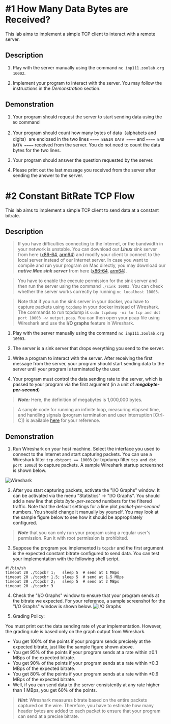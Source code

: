 # #1 How Many Data Bytes are Received?

This lab aims to implement a simple TCP client to interact with a remote server.

## Description

1. Play with the server manually using the command ``nc inp111.zoolab.org 10002``.

2. Implement your program to interact with the server. You may follow the instructions in the *Demonstration* section.

## Demonstration

1. Your program should request the server to start sending data using the ``GO`` command

1. Your program should count how many bytes of data（alphabets and digits）are enclosed in the two lines ``==== BEGIN DATA ====`` and ``==== END DATA ====`` received from the server. You do not need to count the data bytes for the two lines.

1. Your program should answer the question requested by the server.

1. Please print out the last message you received from the server after sending the answer to the server. 

# #2 Constant BitRate TCP Flow

This lab aims to implement a simple TCP client to send data at a constant bitrate.

## Description

> If you have difficulties connecting to the Internet, or the bandwidth in your network is unstable. You can download our ***Linux*** sink server from here ([x86-64](https://inp111.zoolab.org/lab03.2/sink), [arm64](https://inp111.zoolab.org/lab03.2/arm64/sink)) and modify your client to connect to the local server instead of our Internet server. In case you want to compile and run your program on Mac directly, you may download our ***native Mac sink server*** from here ([x86-64](https://inp111.zoolab.org/lab03.2/mac.x86-64/sink), [arm64](https://inp111.zoolab.org/lab03.2/mac.arm64/sink)).

> You have to enable the execute permission for the sink server and then run the server using the command ``./sink 10003``. You can check whether the server works correctly by running ``nc localhost 10003``.

> Note that if you run the sink server in your docker, you have to capture packets using ``tcpdump`` in your docker instead of Wireshark. The commands to run tcpdump is ``sudo tcpdump -ni lo tcp and dst port 10003 -w output.pcap``. You can then open your pcap file using Wireshark and use the **I/O graphs** feature in Wireshark.


1. Play with the server manually using the command ``nc inp111.zoolab.org 10003``.

2. The server is a sink server that drops everything you send to the server.

1. Write a program to interact with the server. After receiving the first message from the server, your program should start sending data to the server until your program is terminated by the user.

1. Your program must control the data sending rate to the server, which is passed to your program via the first argument (in a unit of ***megabyte-per-second***)

> ***Note:*** Here, the definition of megabytes is 1,000,000 bytes.

> A sample code for running an infinite loop, measuring elapsed time, and handling signals (program termination and user interruption [Ctrl-C]) is available [here](https://inp111.zoolab.org/lab03.2/template.c) for your reference.

## Demonstration

1. Run Wireshark on your host machine. Select the interface you used to connect to the Internet and start capturing packets. You can use a Wireshark filter ``tcp.dstport == 10003`` (or tcpdump filter ``tcp and dst port 10003``) to capture packets. A sample Wireshark startup screenshot is shown below.


![Wireshark](https://inp111.zoolab.org/lab03.2/wireshark.png)

2. After you start capturing packets, activate the &#34;I/O Graphs&#34; window. It can be activated via the menu &#34;Statistics&#34; -&gt; &#34;I/O Graphs&#34;. You should add a new line that plots *byte-per-second* numbers for the filtered traffic. Note that the default settings for a line plot *packet-per-second* numbers. You should change it manually by yourself. You may look at the sample figure below to see how it should be appropriately configured.

> ***Note*** that you can only run your program using a regular user&#39;s permission. Run it with root permission is prohibited. 

3. Suppose the program you implemented is ``tcpcbr`` and the first argument is the expected constant bitrate configured to send data. You can test your implementation with the following shell script.
```
#!/bin/sh
timeout 20 ./tcpcbr 1;   sleep 5  # send at 1 MBps
timeout 20 ./tcpcbr 1.5; sleep 5  # send at 1.5 MBps
timeout 20 ./tcpcbr 2;   sleep 5  # send at 2 MBps
timeout 20 ./tcpcbr 3
```

4. Check the &#34;I/O Graphs&#34; window to ensure that your program sends at the bitrate we expected. For your reference, a sample screenshot for the &#34;I/O Graphs&#34; window is shown below.
![I/O Graphs](https://inp111.zoolab.org/lab03.2/io_graphs.png)

5. Grading Policy:

You must print out the data sending rate of your implementation. However, the grading rule is based only on the graph output from Wireshark.

   *  You get 100% of the points if your program sends precisely at the expected bitrate, just like the sample figure shown above.
   *  You get 95% of the points if your program sends at a rate within $\pm 0.1$ MBps of the expected bitrate.
   *  You get 90% of the points if your program sends at a rate within $\pm 0.3$ MBps of the expected bitrate.
   *  You get 80% of the points if your program sends at a rate within $\pm 0.6$ MBps of the expected bitrate.
   *  Well, if you can send data to the server consistently at any rate higher than 1 MBps, you get 60% of the points.

> ***Hint***: Wireshark measures bitrate based on the entire packets captured on the wire. Therefore, you have to estimate how many header bytes are added to each packet to ensure that your program can send at a precise bitrate. 
